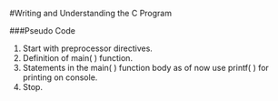 #Writing and Understanding the C Program

###Pseudo Code

1.	Start with preprocessor directives.
2.	Definition of main( ) function.
3.	Statements in the main( ) function body as of now use printf( ) for printing on console.
4.	Stop.
